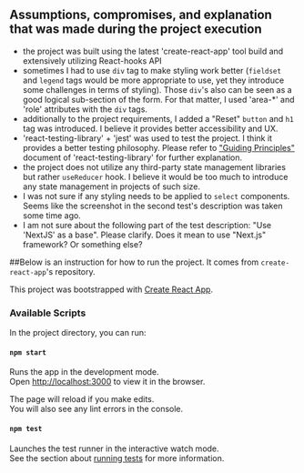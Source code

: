 ## Assumptions, compromises, and explanation that was made during the project execution

- the project was built using the latest 'create-react-app' tool build and extensively utilizing React-hooks API
- sometimes I had to use `div` tag to make styling work better (`fieldset` and `legend` tags would be more appropriate to use, yet they introduce some challenges in terms of styling). Those `div`'s also can be seen as a good logical sub-section of the form. For that matter, I used 'area-\*' and 'role' attributes with the `div` tags.
- additionally to the project requirements, I added a "Reset" `button` and `h1` tag was introduced. I believe it provides better accessibility and UX.
- 'react-testing-library' + 'jest' was used to test the project. I think it provides a better testing philosophy. Please refer to ["Guiding Principles"](https://testing-library.com/docs/guiding-principles) document of 'react-testing-library' for further explanation.
- the project does not utilize any third-party state management libraries but rather `useReducer` hook. I believe it would be too much to introduce any state management in projects of such size.
- I was not sure if any styling needs to be applied to `select` components. Seems like the screenshot in the second test's description was taken some time ago.
- I am not sure about the following part of the test description: "Use 'NextJS' as a base". Please clarify. Does it mean to use "Next.js" framework? Or something else?

##Below is an instruction for how to run the project. It comes from `create-react-app`'s repository.

This project was bootstrapped with [Create React App](https://github.com/facebook/create-react-app).

### Available Scripts

In the project directory, you can run:

#### `npm start`

Runs the app in the development mode.<br>
Open [http://localhost:3000](http://localhost:3000) to view it in the browser.

The page will reload if you make edits.<br>
You will also see any lint errors in the console.

#### `npm test`

Launches the test runner in the interactive watch mode.<br>
See the section about [running tests](https://facebook.github.io/create-react-app/docs/running-tests) for more information.
